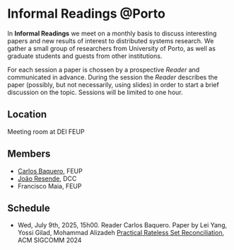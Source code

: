 # Informal Readings @Porto

In **Informal Readings** we meet on a monthly basis to discuss interesting papers and new results of interest to distributed systems research. We gather a small group of researchers from University of Porto, as well as graduate students and guests from other institutions.

For each session a paper is chossen by a prospective _Reader_ and communicated in advance. During the session the _Reader_ describes the paper (possibly, but not necessarily, using slides) in order to start a brief discussion on the topic. Sessions will be limited to one hour. 

## Location

Meeting room at DEI FEUP

## Members

* [Carlos Baquero](https://cbaquero.github.io/web/), FEUP
* [João Resende](https://jresende.github.io), DCC
* Francisco Maia, FEUP

## Schedule

* Wed, July 9th, 2025, 15h00. Reader Carlos Baquero. Paper by Lei Yang, Yossi Gilad, Mohammad Alizadeh [Practical Rateless Set Reconciliation](https://arxiv.org/abs/2402.02668), ACM SIGCOMM 2024
